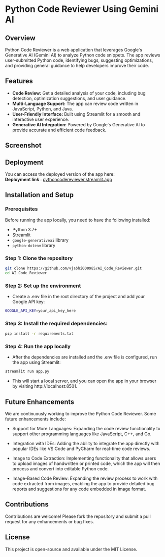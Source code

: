# Python Code Reviewer Using Gemini AI

## Overview

Python Code Reviewer is a web application that leverages Google's Generative AI (Gemini AI) to analyze Python code snippets. The app reviews user-submitted Python code, identifying bugs, suggesting optimizations, and providing general guidance to help developers improve their code.

## Features

- **Code Review:** Get a detailed analysis of your code, including bug detection, optimization suggestions, and user guidance.
- **Multi-Language Support:** The app can review code written in JavaScript, Python, and Java.
- **User-Friendly Interface:** Built using Streamlit for a smooth and interactive user experience.
- **Generative AI Integration:** Powered by Google's Generative AI to provide accurate and efficient code feedback.

## Screenshot


## Deployment

You can access the deployed version of the app here:  
**Deployment link** : [pythoncodereviewer.streamlit.app](https://pythoncodereviewer.streamlit.app)

## Installation and Setup

### Prerequisites

Before running the app locally, you need to have the following installed:

- Python 3.7+
- Streamlit
- `google-generativeai` library
- `python-dotenv` library

### Step 1: Clone the repository

```bash
git clone https://github.com/vjabhi000985/AI_Code_Reviewer.git
cd AI_Code_Reviewer
```

### Step 2: Set up the environment

- Create a .env file in the root directory of the project and add your Google API key:

```bash
GOOGLE_API_KEY=your_api_key_here
```

### Step 3: Install the required dependencies:

```bash
pip install -r requirements.txt
```

### Step 4: Run the app locally

- After the dependencies are installed and the .env file is configured, run the app using Streamlit:

```bash
streamlit run app.py
```

- This will start a local server, and you can open the app in your browser by visiting http://localhost:8501.

## Future Enhancements

We are continuously working to improve the Python Code Reviewer. Some future enhancements include:

- Support for More Languages: Expanding the code review functionality to support other programming languages like JavaScript, C++, and Go.

- Integration with IDEs: Adding the ability to integrate the app directly with popular IDEs like VS Code and PyCharm for real-time code reviews.

- Image to Code Extraction: Implementing functionality that allows users to upload images of handwritten or printed code, which the app will then process and convert into editable Python code.

- Image-Based Code Review: Expanding the review process to work with code extracted from images, enabling the app to provide detailed bug reports and suggestions for any code embedded in image format.

## Contributions

Contributions are welcome! Please fork the repository and submit a pull request for any enhancements or bug fixes.

## License

This project is open-source and available under the MIT License.
